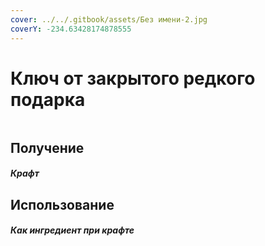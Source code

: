 ```yaml
---
cover: ../../.gitbook/assets/Без имени-2.jpg
coverY: -234.63428174878555
---
```


# Ключ от закрытого редкого подарка

<figure><img src="../../.gitbook/assets/rare_key_128.png" alt=""><figcaption></figcaption></figure>

## Получение

#### _Крафт_
## Использование

#### _Как ингредиент при крафте_

